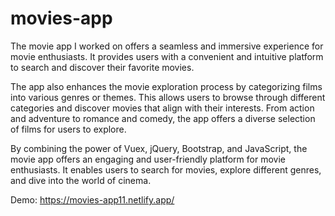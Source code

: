 # movies-app
The movie app I worked on offers a seamless and immersive experience for movie enthusiasts. It provides users with a convenient and intuitive platform to search and discover their favorite movies.

The app also enhances the movie exploration process by categorizing films into various genres or themes. This allows users to browse through different categories and discover movies that align with their interests. From action and adventure to romance and comedy, the app offers a diverse selection of films for users to explore.

By combining the power of Vuex, jQuery, Bootstrap, and JavaScript, the movie app offers an engaging and user-friendly platform for movie enthusiasts. It enables users to search for movies, explore different genres, and dive into the world of cinema.

Demo: https://movies-app11.netlify.app/
